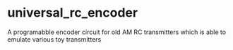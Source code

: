 # universal_rc_encoder
A programabble encoder circuit for old AM RC transmitters which is able to emulate various toy transmitters
